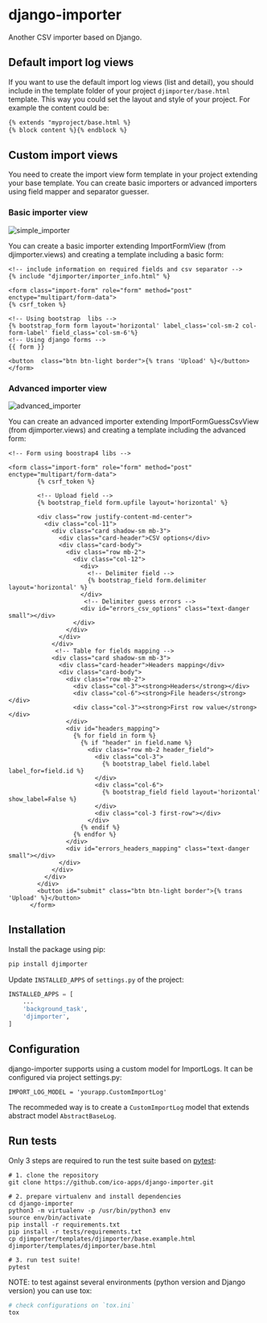# django-importer
Another CSV importer based on Django.


## Default import log views
If you want to use the default import log views (list and detail), you should include in the template folder of your project `djimporter/base.html` template. This way you could set the layout and style of your project. For example the content could be:
```html
{% extends "myproject/base.html %}
{% block content %}{% endblock %}
```
## Custom import views
You need to create the import view form template in your project extending your base template. You can create basic importers or advanced importers using field mapper and separator guesser.

### Basic importer view

![simple_importer](https://github.com/ico-apps/django-importer/assets/2751315/fc310978-88ad-41ac-a45a-0992ec232845)

You can create a basic importer extending ImportFormView (from djimporter.views) and creating a template including a basic form:

```
<!-- include information on required fields and csv separator -->
{% include "djimporter/importer_info.html" %}

<form class="import-form" role="form" method="post" enctype="multipart/form-data">
{% csrf_token %}

<!-- Using bootstrap  libs -->
{% bootstrap_form form layout='horizontal' label_class='col-sm-2 col-form-label' field_class='col-sm-6'%}
<!-- Using django forms -->
{{ form }}

<button  class="btn btn-light border">{% trans 'Upload' %}</button>
</form>
```

### Advanced importer view

![advanced_importer](https://github.com/ico-apps/django-importer/assets/2751315/555ff9b4-9196-4af4-b3e1-8bf8b1704d34)

You can create an advanced importer extending ImportFormGuessCsvView (from djimporter.views) and creating a template including the advanced form:



```
<!-- Form using boostrap4 libs -->

<form class="import-form" role="form" method="post" enctype="multipart/form-data">
        {% csrf_token %}

        <!-- Upload field -->
        {% bootstrap_field form.upfile layout='horizontal' %}

        <div class="row justify-content-md-center">
          <div class="col-11">
            <div class="card shadow-sm mb-3">
              <div class="card-header">CSV options</div>
              <div class="card-body">
                <div class="row mb-2">
                  <div class="col-12">
                    <div>
                      <!-- Delimiter field -->
                      {% bootstrap_field form.delimiter layout='horizontal' %}
                    </div>
                     <!-- Delimiter guess errors -->
                    <div id="errors_csv_options" class="text-danger small"></div>
                  </div>
                </div>
              </div>
            </div>
             <!-- Table for fields mapping -->
            <div class="card shadow-sm mb-3">
              <div class="card-header">Headers mapping</div>
              <div class="card-body">
                <div class="row mb-2">
                  <div class="col-3"><strong>Headers</strong></div>
                  <div class="col-6"><strong>File headers</strong></div>
                  <div class="col-3"><strong>First row value</strong></div>
                </div>
                <div id="headers_mapping">
                  {% for field in form %}
                    {% if "header" in field.name %}
                      <div class="row mb-2 header_field">
                        <div class="col-3">
                          {% bootstrap_label field.label label_for=field.id %}
                        </div>
                        <div class="col-6">
                          {% bootstrap_field field layout='horizontal' show_label=False %}
                        </div>
                        <div class="col-3 first-row"></div>
                      </div>
                    {% endif %}
                  {% endfor %}
                </div>
                <div id="errors_headers_mapping" class="text-danger small"></div>
              </div>
            </div>
          </div>
        </div>
        <button id="submit" class="btn btn-light border">{% trans 'Upload' %}</button>
      </form>

```

## Installation
Install the package using pip:
```bash
pip install djimporter
```

Update `INSTALLED_APPS` of `settings.py` of the project:
```python
INSTALLED_APPS = [
    ...
    'background_task',
    'djimporter',
]
```

## Configuration
django-importer supports using a custom model for ImportLogs. It can be configured via project settings.py:
```
IMPORT_LOG_MODEL = 'yourapp.CustomImportLog'
```

The recommeded way is to create a `CustomImportLog` model that extends abstract model `AbstractBaseLog`.


## Run tests
Only 3 steps are required to run the test suite based on [pytest](https://docs.pytest.org/):
```
# 1. clone the repository
git clone https://github.com/ico-apps/django-importer.git

# 2. prepare virtualenv and install dependencies
cd django-importer
python3 -m virtualenv -p /usr/bin/python3 env
source env/bin/activate
pip install -r requirements.txt
pip install -r tests/requirements.txt
cp djimporter/templates/djimporter/base.example.html djimporter/templates/djimporter/base.html

# 3. run test suite!
pytest
```

NOTE: to test against several environments (python version and Django version) you can use tox:
```bash
# check configurations on `tox.ini`
tox
```
